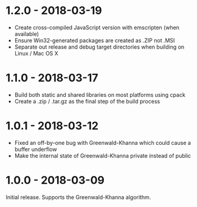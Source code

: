 # 1.2.0 - 2018-03-19
- Create cross-compiled JavaScript version with emscripten
  (when available)
- Ensure Win32-generated packages are created as .ZIP
  not .MSI
- Separate out release and debug target directories when
  building on Linux / Mac OS X

# 1.1.0 - 2018-03-17
- Build both static and shared libraries on most platforms
  using cpack
- Create a .zip / .tar.gz as the final step of the build
  process

# 1.0.1 - 2018-03-12
- Fixed an off-by-one bug with Greenwald-Khanna which could cause
  a buffer underflow
- Make the internal state of Greenwald-Khanna private instead of
  public

# 1.0.0 - 2018-03-09
Initial release.  Supports the Greenwald-Khanna algorithm.